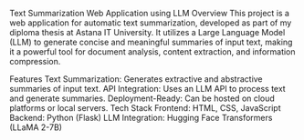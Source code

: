 Text Summarization Web Application using LLM
Overview
This project is a web application for automatic text summarization, developed as part of my diploma thesis at Astana IT University. It utilizes a Large Language Model (LLM) to generate concise and meaningful summaries of input text, making it a powerful tool for document analysis, content extraction, and information compression.

Features
Text Summarization: Generates extractive and abstractive summaries of input text.
API Integration: Uses an LLM API to process text and generate summaries.
Deployment-Ready: Can be hosted on cloud platforms or local servers.
Tech Stack
Frontend: HTML, CSS, JavaScript
Backend: Python (Flask)
LLM Integration: Hugging Face Transformers (LLaMA 2-7B)
